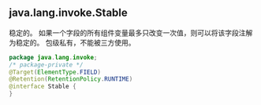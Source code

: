java.lang.invoke.Stable
------------------------------------
稳定的。
如果一个字段的所有组件变量最多只改变一次值，则可以将该字段注解为稳定的。
包级私有，不能被三方使用。
```java
package java.lang.invoke;
/* package-private */
@Target(ElementType.FIELD)
@Retention(RetentionPolicy.RUNTIME)
@interface Stable {
}
```
